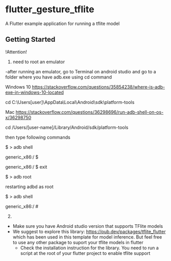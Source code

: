 # flutter_gesture_tflite

A Flutter example application for running a tflite model


## Getting Started

!Attention!
1) need to root an emulator

-after running an emulator, go to Terminal on android studio and go to a folder where you have adb.exe using cd command

Windows 10
https://stackoverflow.com/questions/35854238/where-is-adb-exe-in-windows-10-located

cd C:\Users\[user]\AppData\Local\Android\sdk\platform-tools

Mac
https://stackoverflow.com/questions/36298696/run-adb-shell-on-os-x/36298750

cd /Users/[user-name]/Library/Android/sdk/platform-tools

then type following commands

$ > adb shell

generic_x86:/ $

generic_x86:/ $ exit

$ > adb root

restarting adbd as root

$ > adb shell

generic_x86:/ #

2)
 - Make sure you have Android studio version that supports TFlite models
 - We suggest to explore this library: https://pub.dev/packages/tflite_flutter which has been
    used in this template for model inference. But feel free to use any other package to suport your tflite models
   in flutter
   - Check the installation instruction for the library. You need to run a script at the root of your flutter project to enable tflite support
   